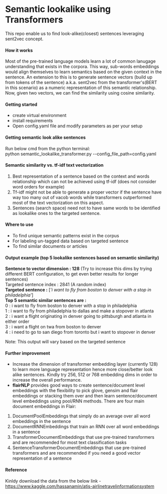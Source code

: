 # Semantic lookalike using Transformers
This repo enable us to find look-alike(closest) sentences leveraging sent2vec concept.

#### How it works
Most of the pre-trained language models learn a lot of common lanugage understanding that exists in the corpora. This way, sub-words embeddings would align themselves to learn semantics based on the given context in the sentence. An extension to this is to generate sentence vectors (build up from tokens of the sentence) a.k.a. sent2vec from the transformer's(BERT in this scenario) as a numeric representation of this semantic relationship. Now, given two vectors, we can find the similarity using cosine similarity. 
 
#### Getting started
- create virtual environment
- install requirements 
- Open config.yaml file and modify parameters as per your setup

#### Getting semantic look alike sentences
Run below cmd from the python terminal: <br> 
python semantic_lookalike_transformer.py --config_file_path=config.yaml 

#### Semantic similarity vs. tf-idf text vectorization
1. Best representation of a sentence based on the context and words relationship which can not be achieved using tf-idf (does not consider word orders for example)
2. Tf-idf might not be able to generate a proper vector if the sentence have way too many out of vacob words while transformers outperformed most of the text vectorization on this aspect.
3. Sentences (search space) need not to have same words to be identified as lookalike ones to the targeted sentence.  

#### Where to use
- To find unique semantic patterns exist in the corpus 
- For labeling un-tagged data based on targeted sentence   
- To find similar documents or articles

#### Output example (top 5 lookalike sentences based on semantic similarity)
**Sentence to vector dimension : 128** (Try to increase this dims by trying different BERT configuration, to get even better results for longer sentences)<br> 
Targeted sentence index : 2841 (A random index) <br>
**Targeted sentence :** [*'i want to fly from boston to denver with a stop in philadelphia'*] <br>
**Top 5 semantic similar sentences are :** <br>
0 : i want to fly from boston to denver with a stop in philadelphia <br>
1 : i want to fly from philadelphia to dallas and make a stopover in atlanta <br>
2 : i want a flight originating in denver going to pittsburgh and atlanta in either order <br>
3 : i want a flight on twa from boston to denver <br>
4 : i need to go to san diego from toronto but i want to stopover in denver<br>

Note: This output will vary based on the targeted sentence     

#### Further improvement
- Increase the dimension of transformer embedding layer (currently 128) to learn more language representation hence more close/better look alike sentences. Kindly try 256, 512 or 768 embedding dims in order to increase the overall performance. 
- **flairNLP** provides good ways to create sentence/document level embeddings with the flexibility to pick glove, gensim and flair embeddings or stacking them over and then learn sentence/document level embeddings using pool/RNN methods. There are four main document embeddings in Flair:
 1) DocumentPoolEmbeddings that simply do an average over all word embeddings in the sentence
 2) DocumentRNNEmbeddings that train an RNN over all word embeddings in a sentence
 3) TransformerDocumentEmbeddings that use pre-trained transformers and are recommended for most text classification tasks
 4) SentenceTransformerDocumentEmbeddings that use pre-trained transformers and are recommended if you need a good vector representation of a sentence

#### Reference
Kinldy download the data from the below link - <br>
https://www.kaggle.com/hassanamin/atis-airlinetravelinformationsystem 
